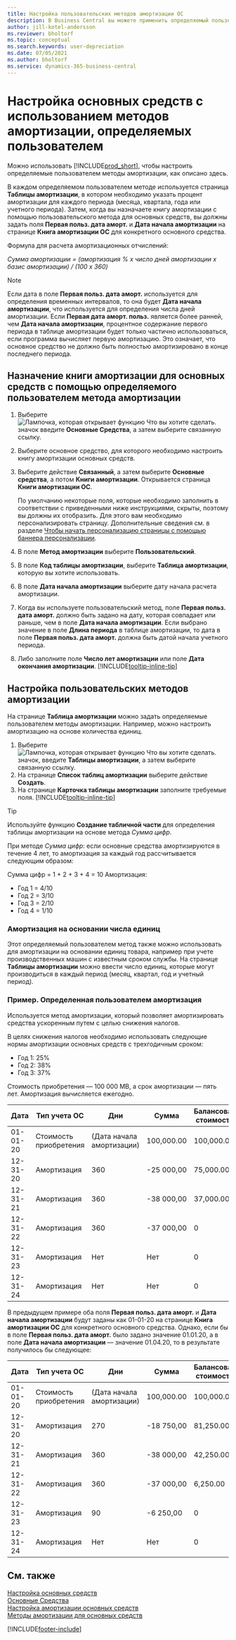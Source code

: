 ```yaml
---
title: Настройка пользовательских методов амортизации ОС
description: В Business Central вы можете применить определяемый пользователем метод амортизации для определения метода амортизации вашего ОС на странице «Карточка основных средств».
author: jill-kotel-andersson
ms.reviewer: bholtorf
ms.topic: conceptual
ms.search.keywords: user-depreciation
ms.date: 07/05/2021
ms.author: bholtorf
ms.service: dynamics-365-business-central
---
```


# Настройка основных средств с использованием методов амортизации, определяемых пользователем

Можно использовать [!INCLUDE[prod_short](includes/prod_short.md)], чтобы настроить определяемые пользователем методы амортизации, как описано здесь.

В каждом определяемом пользователем методе используется страница **Таблицы амортизации**, в котором необходимо указать процент амортизации для каждого периода (месяца, квартала, года или учетного периода). Затем, когда вы назначаете книгу амортизации с помощью пользовательского метода для основных средств, вы должны задать поля **Первая польз. дата аморт.** и **Дата начала амортизации** на странице **Книга амортизации ОС** для конкретного основного средства.  

Формула для расчета амортизационных отчислений:  

*Сумма амортизации = (амортизация % x число дней амортизации x базис амортизации) / (100 x 360)*


> [!NOTE]  
> Если дата в поле **Первая польз. дата аморт.** используется для определения временных интервалов, то она будет **Дата начала амортизации**, что используется для определения числа дней амортизации. Если **Первая дата аморт. польз.** является более ранней, чем **Дата начала амортизации**, процентное содержание первого периода в таблице амортизации будет только частично использоваться, если программа вычисляет первую амортизацию. Это означает, что основное средство не должно быть полностью амортизировано в конце последнего периода.

## Назначение книги амортизации для основных средств с помощью определяемого пользователем метода амортизации

1. Выберите ![Лампочка, которая открывает функцию Что вы хотите сделать.](media/ui-search/search_small.png "Что вы хотите сделать") значок введите **Основные Средства**, а затем выберите связанную ссылку.
2. Выберите основное средство, для которого необходимо настроить книгу амортизации основных средств.
3. Выберите действие **Связанный**, а затем выберите **Основные средства**, а потом **Книги амортизации**. Открывается страница **Книги амортизации ОС**.

   По умолчанию некоторые поля, которые необходимо заполнить в соответствии с приведенными ниже инструкциями, скрыты, поэтому вы должны их отобразить. Для этого вам необходимо персонализировать страницу. Дополнительные сведения см. в разделе [Чтобы начать персонализацию страницы с помощью баннера персонализации](ui-personalization-user.md#start-personalizing-by-using-the-personalization-mode).
4. В поле **Метод амортизации** выберите **Пользовательский**.
5. В поле **Код таблицы амортизации**, выберите **Таблица амортизации**, которую вы хотите использовать.
6. В поле **Дата начала амортизации** выберите дату начала расчета амортизации.
7. Когда вы используете пользовательский метод, поле **Первая польз. дата аморт.** должно быть задано на дату, которая совпадает или раньше, чем в поле **Дата начала амортизации**. Если выбрано значение в поле **Длина периода** в таблице амортизации, то дата в поле **Первая польз. дата аморт.** должна быть датой начала учетного периода.
8. Либо заполните поле **Число лет амортизации** или поле **Дата окончания амортизации**. [!INCLUDE[tooltip-inline-tip](includes/tooltip-inline-tip_md.md)] 

## Настройка пользовательских методов амортизации

На странице **Таблица амортизации** можно задать определяемые пользователем методы амортизации. Например, можно настроить амортизацию на основе количества единиц.  

1. Выберите ![Лампочка, которая открывает функцию Что вы хотите сделать.](media/ui-search/search_small.png "Что вы хотите сделать") значок, введите **Таблицы амортизации**, а затем выберите связанную ссылку.  
2. На странице **Список таблиц амортизации** выберите действие **Создать**.  
3. На странице **Карточка таблицы амортизации** заполните требуемые поля. [!INCLUDE[tooltip-inline-tip](includes/tooltip-inline-tip_md.md)]  

> [!TIP]
> Используйте функцию **Создание табличной части** для определения таблицы амортизации на основе метода *Сумма цифр*.

При методе *Сумма цифр*: если основные средства амортизируются в течение 4 лет, то амортизация за каждый год рассчитывается следующим образом:

Сумма цифр = 1 + 2 + 3 + 4 = 10 Амортизация:

* Год 1 = 4/10  
* Год 2 = 3/10  
* Год 3 = 2/10  
* Год 4 = 1/10  

### Амортизация на основании числа единиц

Этот определяемый пользователем метод также можно использовать для амортизации на основании единиц товара, например при учете производственных машин с известным сроком службы. На странице **Таблицы амортизации** можно ввести число единиц, которые могут производиться в каждый период (месяц, квартал, год и учетный период).  

### Пример. Определенная пользователем амортизация

Используется метод амортизации, который позволяет амортизировать средства ускоренным путем с целью снижения налогов.  

В целях снижения налогов необходимо использовать следующие нормы амортизации основных средств с трехгодичным сроком:  

* Год 1: 25%  
* Год 2: 38%  
* Год 3: 37%  

Стоимость приобретения — 100 000 МВ, а срок амортизации — пять лет. Амортизация вычисляется ежегодно.  

| Дата | Тип учета ОС | Дни | Сумма | Балансовая стоимость |
| --- | --- | --- | --- | --- |
| 01-01-20 |Стоимость приобретения |(Дата начала амортизации) |100,000.00 |100,000.00 |
| 12-31-20 |Амортизация |360 |-25 000,00 |75,000.00 |
| 12-31-21 |Амортизация |360 |-38 000,00 |37,000.00 |
| 12-31-22 |Амортизация |360 |-37 000,00 |0 |
| 12-31-23 |Амортизация |Нет |Нет |0 |
| 12-31-24 |Амортизация |Нет |Нет |0 |

В предыдущем примере оба поля **Первая польз. дата аморт.** и **Дата начала амортизации** будут заданы как 01-01-20 на странице **Книга амортизации ОС** для конкретного основного средства. Однако, если бы в поле **Первая польз. дата аморт.** было задано значение 01.01.20, а в поле **Дата начала амортизации** — значение 01.04.20, то в результате получилось бы следующее:  

| Дата | Тип учета ОС | Дни | Сумма | Балансовая стоимость |
| --- | --- | --- | --- | --- |
| 01-01-20 |Стоимость приобретения |(Дата начала амортизации) |100,000.00 |100,000.00 |
| 12-31-20 |Амортизация |270 |-18 750,00 |81,250.00 |
| 12-31-21 |Амортизация |360 |-38 000,00 |42,250.00 |
| 12-31-22 |Амортизация |360 |-37 000,00 |6,250.00 |
| 12-31-23 |Амортизация |90 |-6 250,00 |0 |
| 12-31-24 |Амортизация |Нет |Нет |0 |


## См. также
[Настройка основных средств](fa-setup.md)  
[Основные Средства](fa-manage.md)  
[Настройка амортизации основных средств](fa-how-setup-depreciation.md)  
[Методы амортизации для основных средств](fa-depreciation-methods.md)

[!INCLUDE[footer-include](includes/footer-banner.md)]
